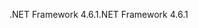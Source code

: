 <span data-ttu-id="13efd-101">.NET Framework 4.6.1</span><span class="sxs-lookup"><span data-stu-id="13efd-101">.NET Framework 4.6.1</span></span>